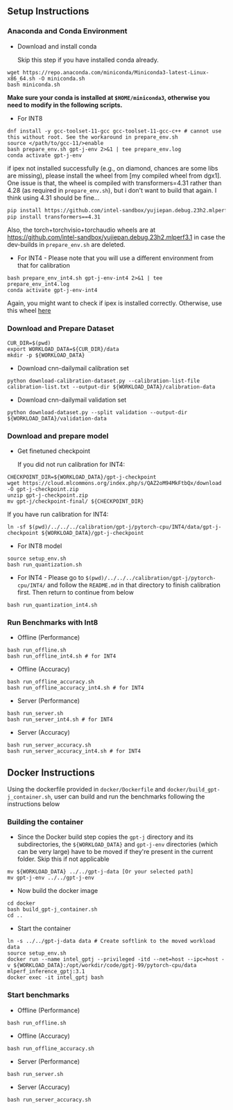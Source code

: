 ## Setup Instructions

### Anaconda and Conda Environment
+ Download and install conda

   Skip this step if you have installed conda already.
```
wget https://repo.anaconda.com/miniconda/Miniconda3-latest-Linux-x86_64.sh -O miniconda.sh
bash miniconda.sh
```

**Make sure your conda is installed at `$HOME/miniconda3`, otherwise you need to modify in the following scripts.**

+ For INT8
```
dnf install -y gcc-toolset-11-gcc gcc-toolset-11-gcc-c++ # cannot use this without root. See the workaround in prepare_env.sh
source </path/to/gcc-11/>enable
bash prepare_env.sh gpt-j-env 2>&1 | tee prepare_env.log
conda activate gpt-j-env
```
if ipex not installed successfully (e.g., on diamond, chances are some libs are missing), please install the wheel from [my compiled wheel from dgx1]. One issue is that, the wheel is compiled with transformers=4.31 rather than 4.28 (as required in `prepare_env.sh`), but i don't want to build that again. I think using 4.31 should be fine...

```bash
pip install https://github.com/intel-sandbox/yujiepan.debug.23h2.mlperf3.1/raw/main/intel_extension_for_pytorch-2.2.0%2Bgit880fda9-cp39-cp39-linux_x86_64.whl
pip install transformers==4.31
```

Also, the torch+torchvisio+torchaudio wheels are at https://github.com/intel-sandbox/yujiepan.debug.23h2.mlperf3.1 in case the dev-builds in `prepare_env.sh` are deleted.


+ For INT4 - Please note that you will use a different environment from that for calibration
```
bash prepare_env_int4.sh gpt-j-env-int4 2>&1 | tee prepare_env_int4.log
conda activate gpt-j-env-int4
```

Again, you might want to check if ipex is installed correctly. Otherwise, use this wheel [here](https://github.com/intel-sandbox/yujiepan.debug.23h2.mlperf3.1/raw/main/intel_extension_for_pytorch-2.2.0%2Bgit880fda9-cp39-cp39-linux_x86_64.whl)

### Download and Prepare Dataset
```
CUR_DIR=$(pwd)
export WORKLOAD_DATA=${CUR_DIR}/data
mkdir -p ${WORKLOAD_DATA}
```

+ Download cnn-dailymail calibration set
```
python download-calibration-dataset.py --calibration-list-file calibration-list.txt --output-dir ${WORKLOAD_DATA}/calibration-data
```

+ Download cnn-dailymail validation set
```
python download-dataset.py --split validation --output-dir ${WORKLOAD_DATA}/validation-data
```

### Download and prepare model
+ Get finetuned checkpoint

   If you did not run calibration for INT4:
```
CHECKPOINT_DIR=${WORKLOAD_DATA}/gpt-j-checkpoint
wget https://cloud.mlcommons.org/index.php/s/QAZ2oM94MkFtbQx/download -O gpt-j-checkpoint.zip
unzip gpt-j-checkpoint.zip
mv gpt-j/checkpoint-final/ ${CHECKPOINT_DIR}
```
   If you have run calibration for INT4:
```
ln -sf $(pwd)/../../../calibration/gpt-j/pytorch-cpu/INT4/data/gpt-j-checkpoint ${WORKLOAD_DATA}/gpt-j-checkpoint
```
+ For INT8 model
```
source setup_env.sh
bash run_quantization.sh
```

+ For INT4 - Please go to `$(pwd)/../../../calibration/gpt-j/pytorch-cpu/INT4/` and follow the `README.md` in that directory to finish calibration first. Then return to continue from below
```
bash run_quantization_int4.sh
```

### Run Benchmarks with Int8
+ Offline (Performance)
```
bash run_offline.sh
bash run_offline_int4.sh # for INT4
```

+ Offline (Accuracy)
```
bash run_offline_accuracy.sh
bash run_offline_accuracy_int4.sh # for INT4
```

+ Server (Performance)
```
bash run_server.sh
bash run_server_int4.sh # for INT4
```

+ Server (Accuracy)
```
bash run_server_accuracy.sh
bash run_server_accuracy_int4.sh # for INT4
```

## Docker Instructions
Using the dockerfile provided in `docker/Dockerfile` and `docker/build_gpt-j_container.sh`, user can build and run the benchmarks following the instructions below

### Building the container

+ Since the Docker build step copies the `gpt-j` directory and its subdirectories, the `${WORKLOAD_DATA}` and `gpt-j-env` directories (which can be very large) have to be moved if they're present in the current folder. Skip this if not applicable
```
mv ${WORKLOAD_DATA} ../../gpt-j-data [Or your selected path]
mv gpt-j-env ../../gpt-j-env
```

+ Now build the docker image
```
cd docker
bash build_gpt-j_container.sh
cd ..
```
+ Start the container
```
ln -s ../../gpt-j-data data # Create softlink to the moved workload data
source setup_env.sh
docker run --name intel_gptj --privileged -itd --net=host --ipc=host -v ${WORKLOAD_DATA}:/opt/workdir/code/gptj-99/pytorch-cpu/data mlperf_inference_gptj:3.1
docker exec -it intel_gptj bash
```

 ### Start benchmarks

+ Offline (Performance)
```
bash run_offline.sh
```


+ Offline (Accuracy)
```
bash run_offline_accuracy.sh
```

+ Server (Performance)
```
bash run_server.sh
```

+ Server (Accuracy)
```
bash run_server_accuracy.sh
```
